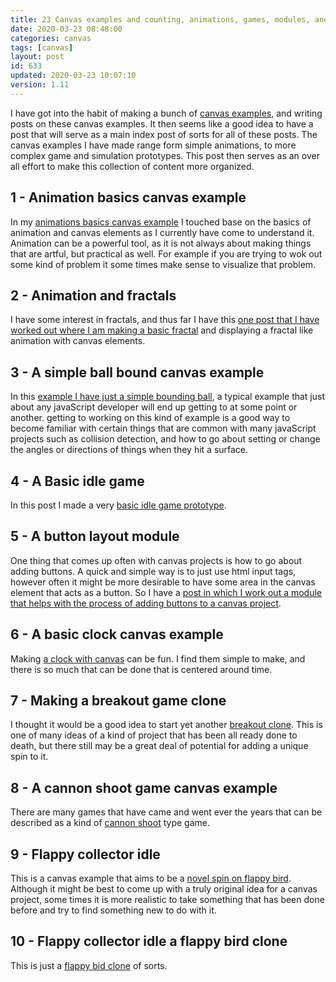 ```yaml
---
title: 23 Canvas examples and counting, animations, games, modules, and more.
date: 2020-03-23 08:48:00
categories: canvas
tags: [canvas]
layout: post
id: 633
updated: 2020-03-23 10:07:10
version: 1.11
---
```


I have got into the habit of making a bunch of [canvas examples](https://developer.mozilla.org/en-US/docs/Web/API/Canvas_API/Tutorial), and writing posts on these canvas examples. It then seems like a good idea to have a post that will serve as a main index post of sorts for all of these posts. The canvas examples I have made range form simple animations, to more complex game and simulation prototypes. This post then serves as an over all effort to make this collection of content more organized.

<!-- more -->


## 1 - Animation basics canvas example

In my [animations basics canvas example](/2019/10/10/canvas-example-animation-basics/) I touched base on the basics of animation and canvas elements as I currently have come to understand it. Animation can be a powerful tool, as it is not always about making things that are artful, but practical as well. For example if you are trying to wok out some kind of problem it some times make sense to visualize that problem.

## 2 - Animation and fractals

I have some interest in fractals, and thus far I have this [one post that I have worked out where I am making a basic fractal](/2020/02/19/canvas-example-animation-fractal/) and displaying a fractal like animation with canvas elements.

## 3 - A simple ball bound canvas example

In this [example I have just a simple bounding ball](/2020/01/14/canvas-example-ball-bounce/), a typical example that just about any javaScript developer will end up getting to at some point or another. getting to working on this kind of example is a good way to become familiar with certain things that are common with many javaScript projects such as collision detection, and how to go about setting or change the angles or directions of things when they hit a surface.

## 4 - A Basic idle game

In this post I made a very [basic idle game prototype](/2020/02/01/canvas-example-basic-idle-game/). 

## 5 - A button layout module

One thing that comes up often with canvas projects is how to go about adding buttons. A quick and simple way is to just use html input tags, however often it might be more desirable to have some area in the canvas element that acts as a button. So I have a [post in which I work out a module that helps with the process of adding buttons to a canvas project](/2020/02/03/canvas-example-button-layout/).

## 6 - A basic clock canvas example

Making [a clock with canvas](/2019/12/13/canvas-example-clock-basic/) can be fun. I find them simple to make, and there is so much that can be done that is centered around time.

## 7 - Making a breakout game clone

I thought it would be a good idea to start yet another [breakout clone](/2020/02/13/canvas-example-game-breakout/). This is one of many ideas of a kind of project that has been all ready done to death, but there still may be a great deal of potential for adding a unique spin to it.

## 8 - A cannon shoot game canvas example

There are many games that have came and went ever the years that can be described as a kind of [cannon shoot](/2020/02/17/canvas-example-game-cannon-shoot/) type game.

## 9 - Flappy collector idle

This is a canvas example that aims to be a [novel spin on flappy bird](/2020/01/21/canvas-example-flappy-collector-idle/). Although it might be best to come up with a truly original idea for a canvas project, some times it is more realistic to take something that has been done before and try to find something new to do with it.

## 10 - Flappy collector idle a flappy bird clone

This is just a [flappy bid clone](/2020/01/16/canvas-example-flappy-collector/) of sorts.